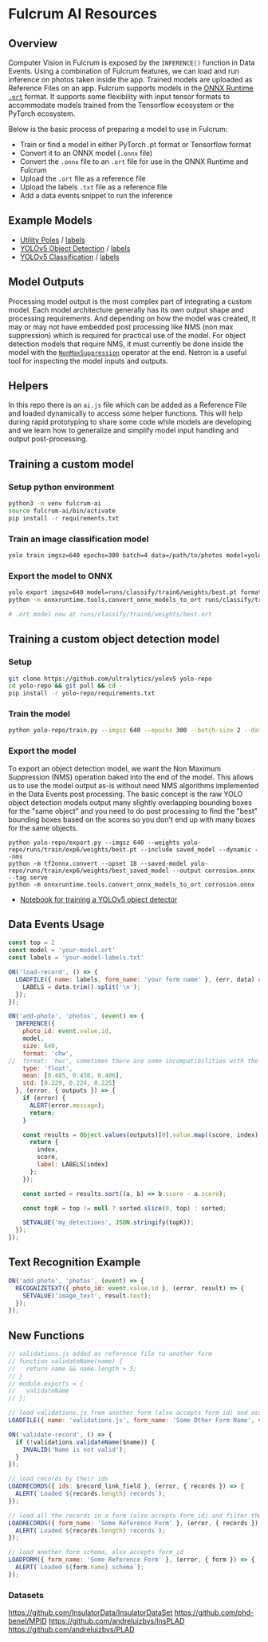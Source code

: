 # Fulcrum AI Resources

## Overview

Computer Vision in Fulcrum is exposed by the `INFERENCE()` function in Data Events. Using a combination of Fulcrum features, we can load and run inference on photos taken inside the app. Trained models are uploaded as Reference Files on an app. Fulcrum supports models in the [ONNX Runtime `.ort`](https://onnxruntime.ai/) format. It supports some flexibility with input tensor formats to accommodate models trained from the Tensorflow ecosystem or the PyTorch ecosystem.

Below is the basic process of preparing a model to use in Fulcrum:

* Train or find a model in either PyTorch .pt format or Tensorflow format
* Convert it to an ONNX model (`.onnx` file)
* Convert the `.onnx` file to an `.ort` file for use in the ONNX Runtime and Fulcrum
* Upload the `.ort` file as a reference file
* Upload the labels `.txt` file as a reference file
* Add a data events snippet to run the inference

## Example Models

* [Utility Poles](https://drive.google.com/file/d/1sISnmO4TRAqm4DBgLtKeaKiFcB2a75Kx/view?usp=sharing) / [labels](https://drive.google.com/file/d/1ADzWi5QLJLJbtrIyhCnr81CziNskfQW1/view?usp=drive_link)
* [YOLOv5 Object Detection](https://drive.google.com/file/d/1VZ7OJrRIivsFGYQaPBgb6O10qubKg3E2/view?usp=drive_link) / [labels](https://drive.google.com/file/d/1WfA-O2RTjogKZqi9WKwj1zvIkGY6o9ko/view?usp=drive_link)
* [YOLOv5 Classification](https://drive.google.com/file/d/1UO_rDDowGj5BnFqKooTkE1_Su5WGhilF/view?usp=drive_link) / [labels](https://drive.google.com/file/d/1OIDh6fX702tzHHf3mIb62nUnx5ZHfLDr/view?usp=sharing)

## Model Outputs

Processing model output is the most complex part of integrating a custom model. Each model architecture generally has its own output shape and processing requirements. And depending on how the model was created, it may or may not have embedded post processing like NMS (non max suppression) which is required for practical use of the model. For object detection models that require NMS, it must currently be done inside the model with the [`NonMaxSuppression`](https://github.com/onnx/onnx/blob/main/docs/Operators.md#NonMaxSuppression) operator at the end. Netron is a useful tool for inspecting the model inputs and outputs.

## Helpers

In this repo there is an `ai.js` file which can be added as a Reference File and loaded dynamically to access some helper functions. This will help during rapid prototyping to share some code while models are developing and we learn how to generalize and simplify model input handling and output post-processing.

## Training a custom model

### Setup python environment

```sh
python3 -m venv fulcrum-ai
source fulcrum-ai/bin/activate
pip install -r requirements.txt
```

### Train an image classification model

```sh
yolo train imgsz=640 epochs=300 batch=4 data=/path/to/photos model=yolov8s-cls.pt
```

### Export the model to ONNX

```sh
yolo export imgsz=640 model=runs/classify/train6/weights/best.pt format=onnx
python -m onnxruntime.tools.convert_onnx_models_to_ort runs/classify/train6/weights/best.onnx

# .ort model now at runs/classify/train6/weights/best.ort
```

## Training a custom object detection model

### Setup
```sh
git clone https://github.com/ultralytics/yolov5 yolo-repo
cd yolo-repo && git pull && cd -
pip install -r yolo-repo/requirements.txt
```

### Train the model
```sh
python yolo-repo/train.py --imgsz 640 --epochs 300 --batch-size 2 --data corrosion/data.yaml --weights yolov5m.pt
```

### Export the model

To export an object detection model, we want the Non Maximum Suppression (NMS) operation baked into the end of the model. This allows us to use the model output as-is without need NMS algorithms implemented in the Data Events post processing. The basic concept is the raw YOLO object detection models output many slightly overlapping bounding boxes for the "same object" and you need to do post processing to find the "best" bounding boxes based on the scores so you don't end up with many boxes for the same objects.

```
python yolo-repo/export.py --imgsz 640 --weights yolo-repo/runs/train/exp6/weights/best.pt --include saved_model --dynamic --nms
python -m tf2onnx.convert --opset 18 --saved-model yolo-repo/runs/train/exp6/weights/best_saved_model --output corrosion.onnx --tag serve
python -m onnxruntime.tools.convert_onnx_models_to_ort corrosion.onnx
```

* [Notebook for training a YOLOv5 object detector](https://colab.research.google.com/drive/1DlDVnYTftdAZ83SkUXTEXAO4utp2h0Eu?usp=sharing)

## Data Events Usage

```js
const top = 2
const model = 'your-model.ort'
const labels = 'your-model-labels.txt'

ON('load-record', () => {
  LOADFILE({ name: labels, form_name: 'your form name' }, (err, data) => {
    LABELS = data.trim().split('\n');
  });
});

ON('add-photo', 'photos', (event) => {
  INFERENCE({
    photo_id: event.value.id,
    model,
    size: 640,
    format: 'chw',
//  format: 'hwc', sometimes there are some incompatibilities with the format, so you can use one or the other depending on how you exported the model
    type: 'float',
    mean: [0.485, 0.456, 0.406],
    std: [0.229, 0.224, 0.225]
  }, (error, { outputs }) => {
    if (error) {
      ALERT(error.message);
      return;
    }

    const results = Object.values(outputs)[0].value.map((score, index) => {
      return {
        index,
        score,
        label: LABELS[index]
      };
    });

    const sorted = results.sort((a, b) => b.score - a.score);

    const topK = top != null ? sorted.slice(0, top) : sorted;

    SETVALUE('my_detections', JSON.stringify(topK));
  });
});
```

## Text Recognition Example

```js
ON('add-photo', 'photos', (event) => {
  RECOGNIZETEXT({ photo_id: event.value.id }, (error, result) => {
    SETVALUE('image_text', result.text);
  });
});
```

## New Functions

```js
// validations.js added as reference file to another form
// function validateName(name) {
//   return name && name.length > 5;
// }
// module.exports = {
//   validateName
// };

// load validations.js from another form (also accepts form_id) and assign it a global variable `validations`
LOADFILE({ name: 'validations.js', form_name: 'Some Other Form Name', variable: 'validations' });

ON('validate-record', () => {
  if (!validations.validateName($name)) {
    INVALID('Name is not valid');
  }
});

// load records by their ids
LOADRECORDS({ ids: $record_link_field }, (error, { records }) => {
  ALERT(`Loaded ${records.length} records`);
});

// load all the records in a form (also accepts form_id) and filter them in JS, the count and size of records impact performance
LOADRECORDS({ form_name: 'Some Reference Form' }, (error, { records }) => {
  ALERT(`Loaded ${records.length} records`);
});

// load another form schema, also accepts form_id
LOADFORM({ form_name: 'Some Reference Form' }, (error, { form }) => {
  ALERT(`Loaded ${form.name} schema`);
});
```

### Datasets

https://github.com/InsulatorData/InsulatorDataSet
https://github.com/phd-benel/MPID
https://github.com/andreluizbvs/InsPLAD
https://github.com/andreluizbvs/PLAD
